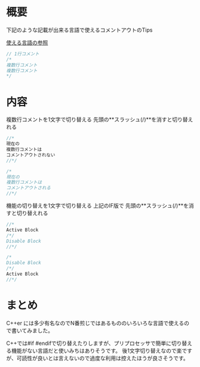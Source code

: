 <!--
title:   C++,C#のコメントアウトテクニック
tags:    C++,C#,JavaScript,Go,Java
private: false
-->
# 概要
下記のような記載が出来る言語で使えるコメントアウトのTips

[使える言語の参照](https://qiita.com/power3812/items/d8fc76f551970085e189)

```main.cpp
// 1行コメント
/*
複数行コメント
複数行コメント
*/
```

# 内容
複数行コメントを1文字で切り替える
先頭の**スラッシュ(/)**を消すと切り替えれる

```main.cpp
//*
現在の
複数行コメントは
コメントアウトされない
//*/

/*
現在の
複数行コメントは
コメントアウトされる
//*/
```

機能の切り替えを1文字で切り替える
上記のIF版で
先頭の**スラッシュ(/)**を消すと切り替えれる

```main.cpp
//*
Active Block
/*/
Disable Block
//*/

/*
Disable Block
/*/
Active Block
//*/
```

# まとめ
C++er には多少有名なのでN番煎じではあるもののいろいろな言語で使えるので書いてみました。

C++では#if #endifで切り替えたりしますが、プリプロセッサで簡単に切り替える機能がない言語だと使いみちはありそうです。
後1文字切り替えなので楽ですが、可読性が良いとは言えないので過度な利用は控えたほうが良さそうです。

